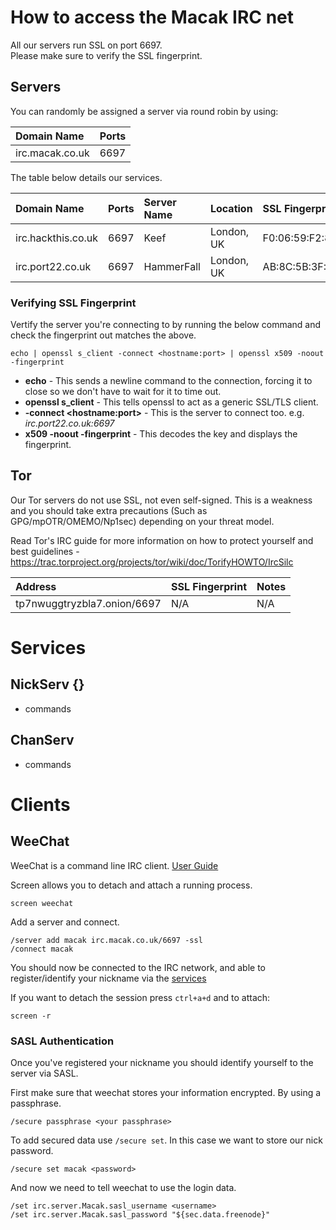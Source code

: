 # How to access the Macak IRC net

All our servers run SSL on port 6697.  
Please make sure to verify the SSL fingerprint.

## Servers 

You can randomly be assigned a server via round robin by using: 

| Domain Name | Ports |
|:--|:--|
| irc.macak.co.uk | 6697 |

The table below details our services.

| Domain Name | Ports | Server Name | Location | SSL Fingerprint |
|:--|:--|:--|:--|:--|
| irc.hackthis.co.uk | 6697 | Keef | London, UK | F0:06:59:F2:84:9E:89:DA:F2:78:18:2A:25:32:0A:EB:C5:B2:97:16 |
| irc.port22.co.uk   | 6697 | HammerFall | London, UK | AB:8C:5B:3F:11:5A:0F:52:E4:14:47:E5:56:EB:19:5B:CE:59:53:7E |

### Verifying SSL Fingerprint

Vertify the server you're connecting to by running the below command and check the fingerprint out matches the above.

	echo | openssl s_client -connect <hostname:port> | openssl x509 -noout -fingerprint

- **echo** - This sends a newline command to the connection, forcing it to close so we don't have to wait for it to time out.
- **openssl s_client** - This tells openssl to act as a generic SSL/TLS client.
- **-connect \<hostname:port\>** - This is the server to connect too. e.g. *irc.port22.co.uk:6697*
- **x509 -noout -fingerprint** - This decodes the key and displays the fingerprint.

## Tor

Our Tor servers do not use SSL, not even self-signed. This is a weakness and you should take extra precautions (Such as GPG/mpOTR/OMEMO/Np1sec) depending on your threat model.

Read Tor's IRC guide for more information on how to protect yourself and best guidelines - <https://trac.torproject.org/projects/tor/wiki/doc/TorifyHOWTO/IrcSilc>

| Address | SSL Fingerprint | Notes |
|:--|:--|:--|
| tp7nwuggtryzbla7.onion/6697 | N/A | N/A |

# Services 

## NickServ {} 

- commands 

## ChanServ 

- commands 

# Clients

## WeeChat

WeeChat is a command line IRC client. [User Guide](https://weechat.org/files/doc/stable/weechat_user.en.html)

Screen allows you to detach and attach a running process.

	screen weechat

Add a server and connect.

	/server add macak irc.macak.co.uk/6697 -ssl
	/connect macak

You should now be connected to the IRC network, and able to register/identify your nickname via the [services](#NickServ)

If you want to detach the session press ```ctrl+a+d``` and to attach: 

	screen -r 

### SASL Authentication

Once you've registered your nickname you should identify yourself to the server via SASL.

First make sure that weechat stores your information encrypted. By using a passphrase.

	/secure passphrase <your passphrase>

To add secured data use ```/secure set```. In this case we want to store our nick password.

	/secure set macak <password>

And now we need to tell weechat to use the login data.

	/set irc.server.Macak.sasl_username <username>
	/set irc.server.Macak.sasl_password "${sec.data.freenode}"
